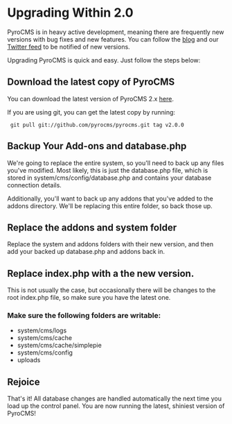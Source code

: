# Upgrading Within 2.0

PyroCMS is in heavy active development, meaning there are frequently new versions with bug fixes and new features. You can follow the [blog](http://www.pyrocms.com/blog) and our [Twitter feed](http://www.twitter.com/pyrocms) to be notified of new versions.

Upgrading PyroCMS is quick and easy. Just follow the steps below:

## Download the latest copy of PyroCMS

You can download the latest version of PyroCMS 2.x [here](https://github.com/pyrocms/pyrocms/zipball/v2.0.0).

If you are using git, you can get the latest copy by running:

     git pull git://github.com/pyrocms/pyrocms.git tag v2.0.0

## Backup Your Add-ons and database.php

We're going to replace the entire system, so you'll need to back up any files you've modified. Most likely, this is just the database.php file, which is stored in system/cms/config/database.php and contains your database connection details.

Additionally, you'll want to back up any addons that you've added to the addons directory. We'll be replacing this entire folder, so back those up.

## Replace the addons and system folder

Replace the system and addons folders with their new version, and then add your backed up database.php and addons back in.

## Replace index.php with a the new version.

This is not usually the case, but occasionally there will be changes to the root index.php file, so make sure you have the latest one.

### Make sure the following folders are writable:

* system/cms/logs
* system/cms/cache
* system/cms/cache/simplepie
* system/cms/config
* uploads

## Rejoice

That's it! All database changes are handled automatically the next time you load up the control panel. You are now running the latest, shiniest version of PyroCMS!